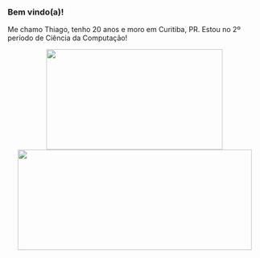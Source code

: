 <h3> Bem vindo(a)!</h3>

Me chamo Thiago, tenho 20 anos e moro em Curitiba, PR. Estou no 2º período de Ciência da Computação!

<div align="center" style="display: inline-block">
  <img width="350px" height="200px" src="https://github-readme-stats.vercel.app/api/top-langs/?username=ThiagoIanuch&langs_count=6&theme=great-gatsby&layout=compact"> 
  <img width="465px" height="200px" src="https://github-readme-stats.vercel.app/api?username=ThiagoIanuch&theme=great-gatsby&show_icons=true"> 
</div>
